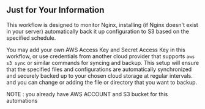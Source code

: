 ## Just for Your Information

This workflow is designed to monitor Nginx, installing (if Nginx doesn't exist in your server) automatically back it up configuration to S3 based on the specified schedule.


You may add your own AWS Access Key and Secret Access Key in this workflow, or use credentials from another cloud provider that supports `aws s3 sync` or similar commands for syncing and backup. This setup will ensure that the specified files and configurations are automatically synchronized and securely backed up to your chosen cloud storage at regular intervals. and you can change or adding the file or directory that you want to backup.


NOTE : you already have AWS ACCOUNT and S3 bucket for this automations
